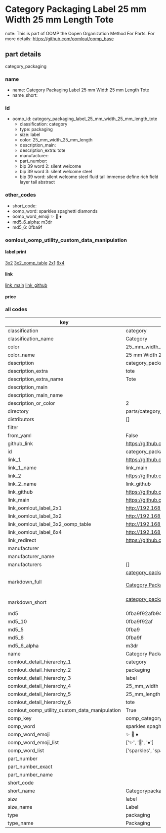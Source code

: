 # Category Packaging Label 25 mm Width 25 mm Length Tote  

note: This is part of OOMP the Oopen Organization Method For Parts. For more details: https://github.com/oomlout/oomp_base

##  part details
  



category_packaging



### name
* name: Category Packaging Label 25 mm Width 25 mm Length Tote
* name_short: 
### id
* oomp_id: category_packaging_label_25_mm_width_25_mm_length_tote
  * classification: category
  * type: packaging
  * size: label
  * color: 25_mm_width_25_mm_length
  * description_main: 
  * description_extra: tote
  * manufacturer: 
  * part_number: 
  * bip 39 word 2: silent welcome
  * bip 39 word 3: silent welcome steel
  * bip 39 word: silent welcome steel fluid tail immense define rich field layer tail abstract

### other_codes
* short_code: 
* oomp_word: sparkles spaghetti diamonds
* oomp_word_emoji :sparkles: :spaghetti: :diamonds:
* md5_6_alpha: m3dr
* md5_6: 0fba9f






### oomlout_oomp_utility_custom_data_manipulation
#### label print
[3x2](http://192.168.1.245:1112/?label=oomp%20m3dr)
[3x2_oomp_table](http://192.168.1.108:1112/?label=oomp%20m3dr)
[2x1](http://192.168.1.242:1112/?label=oomp%20m3dr)
[6x4](http://192.168.1.55:1112/?label=oomp%20m3dr)    

#### link

[link_main](https://github.com/oomlout/oomlout_oomp_version_1_messy/tree/main/parts/category_packaging_label_25_mm_width_25_mm_length_tote) [link_github](https://github.com/oomlout/oomlout_oomp_version_1_messy/tree/main/parts/category_packaging_label_25_mm_width_25_mm_length_tote)                             

#### price







### all codes 
| key | value |  
| --- | --- |  
| classification | category |  
| classification_name | Category |  
| color | 25_mm_width_25_mm_length |  
| color_name | 25 mm Width 25 mm Length |  
| description | category_packaging |  
| description_extra | tote |  
| description_extra_name | Tote |  
| description_main |  |  
| description_main_name |  |  
| description_or_color | 2  |  
| directory | parts/category_packaging_label_25_mm_width_25_mm_length_tote |  
| distributors | [] |  
| filter |  |  
| from_yaml | False |  
| github_link | https://github.com/oomlout/oomlout_oomp_part_src/tree/main/parts/category_packaging_label_25_mm_width_25_mm_length_tote |  
| id | category_packaging_label_25_mm_width_25_mm_length_tote |  
| link_1 | https://github.com/oomlout/oomlout_oomp_version_1_messy/tree/main/parts/category_packaging_label_25_mm_width_25_mm_length_tote |  
| link_1_name | link_main |  
| link_2 | https://github.com/oomlout/oomlout_oomp_version_1_messy/tree/main/parts/category_packaging_label_25_mm_width_25_mm_length_tote |  
| link_2_name | link_github |  
| link_github | https://github.com/oomlout/oomlout_oomp_version_1_messy/tree/main/parts/category_packaging_label_25_mm_width_25_mm_length_tote |  
| link_main | https://github.com/oomlout/oomlout_oomp_version_1_messy/tree/main/parts/category_packaging_label_25_mm_width_25_mm_length_tote |  
| link_oomlout_label_2x1 | http://192.168.1.242:1112/?label=oomp%20m3dr |  
| link_oomlout_label_3x2 | http://192.168.1.245:1112/?label=oomp%20m3dr |  
| link_oomlout_label_3x2_oomp_table | http://192.168.1.108:1112/?label=oomp%20m3dr |  
| link_oomlout_label_6x4 | http://192.168.1.55:1112/?label=oomp%20m3dr |  
| link_redirect | https://github.com/oomlout/oomlout_oomp_version_1_messy/tree/main/parts/category_packaging_label_25_mm_width_25_mm_length_tote |  
| manufacturer |  |  
| manufacturer_name |  |  
| manufacturers | [] |  
| markdown_full | [category_packaging_label_25_mm_width_25_mm_length_tote](none)<br>[](none)<br>[Category Packaging Label 25 Mm Width 25 Mm Length Tote](none)<br><br> |  
| markdown_short | [category_packaging_label_25_mm_width_25_mm_length_tote](none)<br><br> |  
| md5 | 0fba9f92afb94731c66ea59baa7e5643 |  
| md5_10 | 0fba9f92af |  
| md5_5 | 0fba9 |  
| md5_6 | 0fba9f |  
| md5_6_alpha | m3dr |  
| name | Category Packaging Label 25 mm Width 25 mm Length Tote |  
| oomlout_detail_hierarchy_1 | category |  
| oomlout_detail_hierarchy_2 | packaging |  
| oomlout_detail_hierarchy_3 | label |  
| oomlout_detail_hierarchy_4 | 25_mm_width |  
| oomlout_detail_hierarchy_5 | 25_mm_length |  
| oomlout_detail_hierarchy_6 | tote |  
| oomlout_oomp_utility_custom_data_manipulation | True |  
| oomp_key | oomp_category_packaging_label_25_mm_width_25_mm_length_tote |  
| oomp_word | sparkles spaghetti diamonds |  
| oomp_word_emoji | :sparkles: :spaghetti: :diamonds: |  
| oomp_word_emoji_list | [':sparkles:', ':spaghetti:', ':diamonds:'] |  
| oomp_word_list | ['sparkles', 'spaghetti', 'diamonds'] |  
| part_number |  |  
| part_number_exact |  |  
| part_number_name |  |  
| short_code |  |  
| short_name | Categorypackaging |  
| size | label |  
| size_name | Label |  
| type | packaging |  
| type_name | Packaging |  
